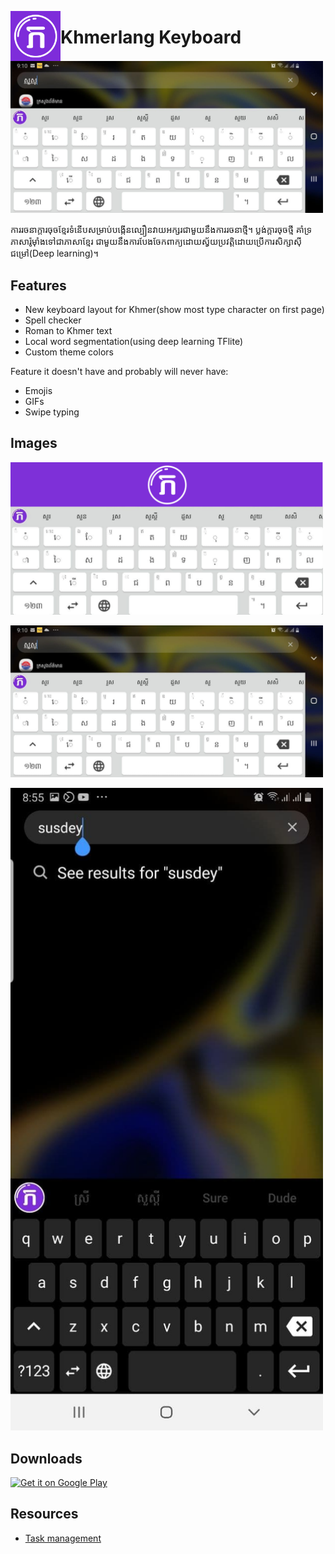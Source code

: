 <img align="left" width="80" height="80"
src="images/icon.png" alt="App icon">

# Khmerlang Keyboard

<img src="images/phone_8.jpg"
      alt="Feature"
      width="500"/>


ការរចនាក្ដារចុចខ្មែរទំនើបសម្រាប់បង្កើនល្បឿនវាយអក្សរជាមួយនឹងការរចនាថ្មី។ ប្លង់ក្ដារចុចថ្មី គាំទ្រភាសារ៉ូម៉ាំងទៅជាភាសាខ្មែរ ជាមួយនឹងការបែងចែកពាក្យដោយស្វ័យប្រវត្តិដោយប្រើការសិក្សាស៊ីជម្រៅ(Deep learning)។


## Features

- New keyboard layout for Khmer(show most type character on first page)
- Spell checker
- Roman to Khmer text
- Local word segmentation(using deep learning TFlite)
- Custom theme colors

Feature it doesn't have and probably will never have:
- Emojis
- GIFs
- Swipe typing

## Images

<img src="images/khmerlang keyboard feature.svg"
      alt="Feature"
      width="500"/>

<img src="images/phone_8.jpg"
      alt="closeup"
      width="500"/>

<img src="images/phone_4.jpg"
      alt="Roman to Khmer"
      width="500"/>

## Downloads

[<img src="https://play.google.com/intl/en_us/badges/images/generic/en-play-badge.png"
      alt="Get it on Google Play"
      height="80">](https://play.google.com/store/apps/details?id=com.rathanak.khmerroman)

## Resources

- [Task management](https://trello.com/b/emfEoZt2)
